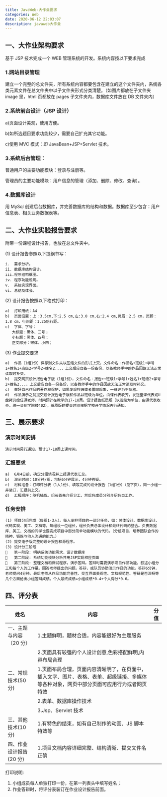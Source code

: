```yaml
---
title: JavaWeb-大作业要求
categories: Web
date: 2020-06-12 22:03:07
description: javaweb大作业
---
```


## 一、大作业架构要求

基于 JSP 技术完成一个 WEB 管理系统的开发。系统内容按以下要求完成

### 1.网站目录管理

建立一个完整的总文件夹，所有系统内容都要包含在建立的这个文件夹内，系统各类元素文件在总文件夹中以子文件夹形式分类清楚。（如图片都放在子文件夹 image 里，html 页都放在 pages 子文件夹内，数据库文件放在 DB 文件夹内）

### 2.系统前台设计（JSP 设计）

a)页面设计美观，使用方便。

b)如所选题目要求功能较少，需要自己扩充其它功能。

c)使用 MVC 模式：即 JavaBean+JSP+Servlet 技术。

### 3.系统后台管理：

普通用户的主要功能模块：登录与注册等。

管理员的主要功能模块：用户信息的管理（添加、删除、修改、查询）。

### 4.数据库设计

用 MySql 创建后台数据库，并完善数据库的结构和数据。数据库至少包含：用户信息表、相关业务数据表等。

## 二、大作业实验报告要求

附带一份课程设计报告，也放在总文件夹中。

(1) 设计报告参照以下提纲书写：

```
i.	需求分析。
ii.	数据库结构设计。
iii.程序结构框图。
iv.	程序功能说明。
v.	系统实现界面。
vi.	总结及体会。
```

(2) 设计报告按照以下格式打印：

```
a)	打印用纸：A4
b)	页面设置：上：3.5cm,下:2.5 cm,左:3.0 cm,右:2.4 cm,页眉：2.5 cm，页脚：1.8 cm，行间距：1.25倍行距。
c)	字体、字号：
   大标题：黑体、三号；
   小标题：黑体、四号；
   正文部分：宋体、小四；
```

(3) 作业提交要求

```
a)	作品（1组1份）保存到文件夹以压缩文件的形式上交，文件命名：作品名+班级1+学号1+姓名1+班级2+学号2+姓名2...，上交后应自备一份备份，以备教师手中的作品因故无法正常读取时补交。
b)	提交网页设计报告电子版（1组1份），文件命名：报告++班级1+学号1+姓名1+班级2+学号2+姓名2...，上交后应自备一份备份，以备教师手中的作品因故无法正常读取时补交。
c)	做好自己作品的著作权保护，如果发现抄袭或者雷同现象，一律评为不及格。
d)	作品演示之前提交设计报告电子版和作品以班级为单位，由课代表收齐，发送至课代表或U盘拷贝给任课老师，时间预计在教学的17-18周。设计报告纸质版（以班级为单位，由课代表收齐，统一交到学院楼402），纸质版的提交时间根据学校开学情况再行通知。
```

## 三、展示要求

### 演示时间安排

```
演示时间另行通知，预计17-18周上课时间。
```

### 汇报要求

```
a)	6月4日前，确定分组情况并上报课代表汇总。
b)	演示时间：10分钟/组，包括6分钟展示，4分钟答疑。
c)	材料准备：打印评分表（1人1份）、填写完成的设计报告（1组1份）（见下页），同一小组一并装订，汇报前上交。
d)	汇报顺序：随机抽取。组长首先介绍分工，然后各成员分别介绍各自工作。
```

### 任务安排

```
(1)	项目分组完成（每组1-3人）。每人承担项目的一部分任务，如：总体设计、数据库设计、代码实现、美工、文档等。每组设一位组长，组长负责总体设计和最终代码的整合。负责数据库、美工、文档的同学也要完成项目中部分简单功能模块的代码。（分组项目，培养团队合作的精神、锻炼与他人沟通的能力。）
(2)	提交电子版完整的设计报告和源程序。
(3)	设计分三阶段
	第一阶段: 明确系统功能需求，设计数据库
	第二阶段: 系统功能模块分析并用JSP实现相应页面
	第三阶段: 整理文档和调试程序，演示答辩。答辩时需要演示项目作品功能，叙述小组分工和每个人的工作量。回答老师提出的问题。答辩，或队员协助演示作品的功能。答辩6分钟，老师提问4分钟。最后老师从作品功能完善性、交互界面美观性、文档规范性、答辩是否流畅等几个方面给出小组答辩成绩。个人最终成绩=小组成绩*0.4+个人得分*0.6。
```

## 四、评分表

| 姓名                    | 内容                                                                                                                                     | 分值 |
| ----------------------- | ---------------------------------------------------------------------------------------------------------------------------------------- | ---- |
| 一、主题与内容（20 分） | 1.主题鲜明，题材合适，内容能很好为主题服务                                                                                               |      |
|                         | 2.页面具有较强的个人设计创意,色彩搭配鲜明,内容布局合理                                                                                   |      |
| 二、常规技术(50 分)     | 1.页面布局合理，页面内容清晰明了，在页面中，插入文字、图片、表格、表单、超级链接、多媒体等各种对象，网页中部分页面可应用行为或者网页特效 |      |
|                         | 2.表单、数据库操作技术                                                                                                                   |      |
|                         | 3.Jsp、Servlet 技术                                                                                                                      |      |
| 三、其他技术(10 分)     | 1.有特色的结束，如有自己制作的动画、JS 脚本特效等                                                                                        |      |
| 四、作业设计报告(20 分) | 1.项目文档内容详细完整、结构清晰、提交文件名正确                                                                                         |      |

打印说明:

1. 小组成员每人单独打印一份，在第一列表头中填写姓名；
1. 作业答辩时，将评分表装订在作业设计报告前面。
